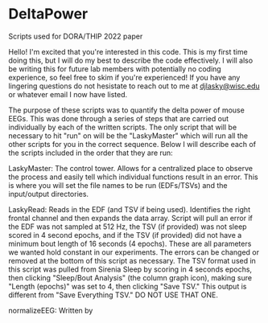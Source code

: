 # DeltaPower
Scripts used for DORA/THIP 2022 paper

Hello! I'm excited that you're interested in this code. This is my first time doing this, but I will do my best to describe the code effectively.
I will also be writing this for future lab members with potentially no coding experience, so feel free to skim if you're experienced!
If you have any lingering questions do not hesistate to reach out to me at djlasky@wisc.edu or whatever email I now have listed.

The purpose of these scripts was to quantify the delta power of mouse EEGs. This was done through a series of steps that are carried out individually by each of the
written scripts. The only script that will be necessary to hit "run" on will be the "LaskyMaster" which will run all the other scripts for you in the correct sequence.
Below I will describe each of the scripts included in the order that they are run:

LaskyMaster: The control tower. Allows for a centralized place to observe the process and easily tell which individual functions result in an error. This is where you
will set the file names to be run (EDFs/TSVs) and the input/output directories.

LaskyRead: Reads in the EDF (and TSV if being used). Identifies the right frontal channel and then expands the data array. Script will pull an error if the
EDF was not sampled at 512 Hz, the TSV (if provided) was not sleep scored in 4 second epochs, and if the TSV (if provided) did not have a minimum bout length of 16 
seconds (4 epochs). These are all parameters we wanted hold constant in our experiments. The errors can be changed or removed at the bottom of this script 
as necessary. The TSV format used in this script was pulled from Sirenia Sleep by scoring in 4 seconds epochs, then clicking "Sleep/Bout Analysis" (the column graph 
icon), making sure "Length (epochs)" was set to 4, then clicking "Save TSV." This output is different from "Save Everything TSV." DO NOT USE THAT ONE.

normalizeEEG: Written by 





















